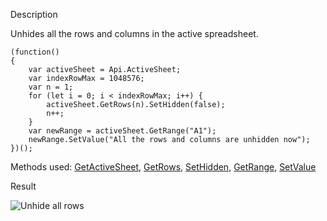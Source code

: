 Description

Unhides all the rows and columns in the active spreadsheet.

```
(function()
{
    var activeSheet = Api.ActiveSheet;
    var indexRowMax = 1048576;
    var n = 1;
    for (let i = 0; i < indexRowMax; i++) {
        activeSheet.GetRows(n).SetHidden(false);
        n++;
    }
    var newRange = activeSheet.GetRange("A1");
    newRange.SetValue("All the rows and columns are unhidden now");
})();
```

Methods used: [GetActiveSheet](/officeapi/spreadsheetapi/api/getactivesheet), [GetRows](/officeapi/spreadsheetapi/apirange/getrows), [SetHidden](/officeapi/spreadsheetapi/apirange/sethidden), [GetRange](/officeapi/spreadsheetapi/api/getrange), [SetValue](/officeapi/spreadsheetapi/apirange/setvalue)

Result

![Unhide all rows](/plugins/unhide_all_rows.png)
